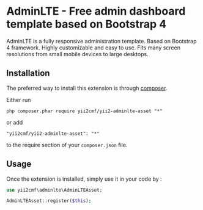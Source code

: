 AdminLTE - Free admin dashboard template based on Bootstrap 4
=============================================================
AdminLTE is a fully responsive administration template. Based on Bootstrap 4 framework. Highly customizable and easy to use. Fits many screen resolutions from small mobile devices to large desktops.

Installation
------------

The preferred way to install this extension is through [composer](http://getcomposer.org/download/).

Either run

```
php composer.phar require yii2cmf/yii2-adminlte-asset "*"
```

or add

```
"yii2cmf/yii2-adminlte-asset": "*"
```

to the require section of your `composer.json` file.


Usage
-----

Once the extension is installed, simply use it in your code by  :

```php
use yii2cmf\adminlte\AdminLTEAsset;

AdminLTEAsset::register($this);
```